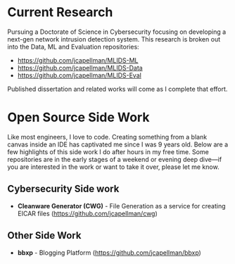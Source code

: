 # Current Research
Pursuing a Doctorate of Science in Cybersecurity focusing on developing a next-gen network intrusion detection system. This research is broken out into the Data, ML and Evaluation repositories:
* https://github.com/jcapellman/MLIDS-ML
* https://github.com/jcapellman/MLIDS-Data
* https://github.com/jcapellman/MLIDS-Eval

Published dissertation and related works will come as I complete that effort.

# Open Source Side Work
Like most engineers, I love to code. Creating something from a blank canvas inside an IDE has captivated me since I was 9 years old. Below are a few highlights of this side work I do after hours in my free time. Some repositories are in the early stages of a weekend or evening deep dive—if you are interested in the work or want to take it over, please let me know.

## Cybersecurity Side work
* **Cleanware Generator (CWG)** - File Generation as a service for creating EICAR files (https://github.com/jcapellman/cwg)

## Other Side Work
* **bbxp** - Blogging Platform (https://github.com/jcapellman/bbxp)
